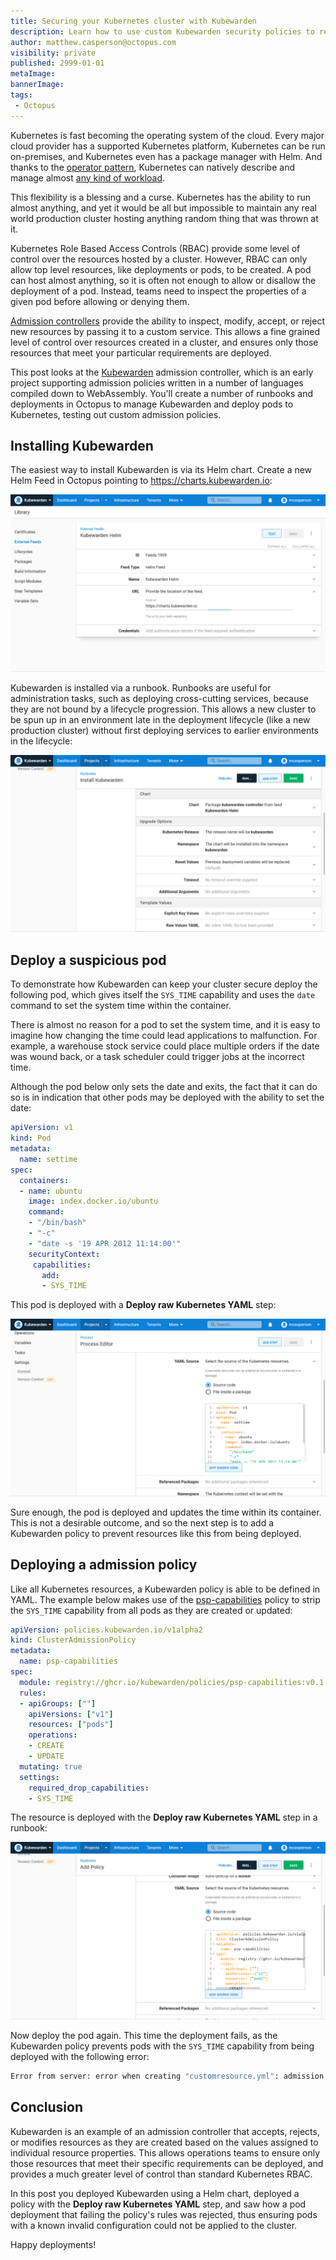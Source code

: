 ```yaml
---
title: Securing your Kubernetes cluster with Kubewarden
description: Learn how to use custom Kubewarden security policies to restrict resources in your Kubernetes cluster
author: matthew.casperson@octopus.com
visibility: private
published: 2999-01-01
metaImage: 
bannerImage: 
tags:
 - Octopus
---
```


Kubernetes is fast becoming the operating system of the cloud. Every major cloud provider has a supported Kubernetes platform, Kubernetes can be run on-premises, and Kubernetes even has a package manager with Helm. And thanks to the [operator pattern](https://kubernetes.io/docs/concepts/extend-kubernetes/operator/), Kubernetes can natively describe and manage almost [any kind of workload](https://operatorhub.io/).

This flexibility is a blessing and a curse. Kubernetes has the ability to run almost anything, and yet it would be all but impossible to maintain any real world production cluster hosting anything random thing that was thrown at it.

Kubernetes Role Based Access Controls (RBAC) provide some level of control over the resources hosted by a cluster. However, RBAC can only allow top level resources, like deployments or pods, to be created. A pod can host almost anything, so it is often not enough to allow or disallow the deployment of a pod. Instead, teams need to inspect the properties of a given pod before allowing or denying them.

[Admission controllers](https://kubernetes.io/blog/2019/03/21/a-guide-to-kubernetes-admission-controllers/) provide the ability to inspect, modify, accept, or reject new resources by passing it to a custom service. This allows a fine grained level of control over resources created in a cluster, and ensures only those resources that meet your particular requirements are deployed.

This post looks at the [Kubewarden](https://www.kubewarden.io/) admission controller, which is an early project supporting admission policies written in a number of languages compiled down to WebAssembly. You'll create a number of runbooks and deployments in Octopus to manage Kubewarden and deploy pods to Kubernetes, testing out custom admission policies.

## Installing Kubewarden

The easiest way to install Kubewarden is via its Helm chart. Create a new Helm Feed in Octopus pointing to https://charts.kubewarden.io:

![](helm-feed.png "width=500")

Kubewarden is installed via a runbook. Runbooks are useful for administration tasks, such as deploying cross-cutting services, because they are not bound by a lifecycle progression. This allows a new cluster to be spun up in an environment late in the deployment lifecycle (like a new production cluster) without first deploying services to earlier environments in the lifecycle:

![](helm-deployment.png "width=500")

## Deploy a suspicious pod

To demonstrate how Kubewarden can keep your cluster secure deploy the following pod, which gives itself the `SYS_TIME` capability and uses the `date` command to set the system time within the container.

There is almost no reason for a pod to set the system time, and it is easy to imagine how changing the time could lead applications to malfunction. For example, a warehouse stock service could place multiple orders if the date was wound back, or a task scheduler could trigger jobs at the incorrect time.

Although the pod below only sets the date and exits, the fact that it can do so is in indication that other pods may be deployed with the ability to set the date:

```yaml
apiVersion: v1
kind: Pod
metadata:
  name: settime
spec:
  containers:
  - name: ubuntu
    image: index.docker.io/ubuntu
    command:
    - "/bin/bash"
    - "-c"
    - "date -s '19 APR 2012 11:14:00'"
    securityContext:
     capabilities:
       add:
       - SYS_TIME 
```

This pod is deployed with a **Deploy raw Kubernetes YAML** step:

![](deploy-pod.png "width=500")

Sure enough, the pod is deployed and updates the time within its container. This is not a desirable outcome, and so the next step is to add a Kubewarden policy to prevent resources like this from being deployed.

## Deploying a admission policy

Like all Kubernetes resources, a Kubewarden policy is able to be defined in YAML. The example below makes use of the [psp-capabilities](https://github.com/kubewarden/psp-capabilities) policy to strip the `SYS_TIME` capability from all pods as they are created or updated:

```yaml
apiVersion: policies.kubewarden.io/v1alpha2
kind: ClusterAdmissionPolicy
metadata:
  name: psp-capabilities
spec:
  module: registry://ghcr.io/kubewarden/policies/psp-capabilities:v0.1.3
  rules:
  - apiGroups: [""]
    apiVersions: ["v1"]
    resources: ["pods"]
    operations:
    - CREATE
    - UPDATE
  mutating: true
  settings:
    required_drop_capabilities:
    - SYS_TIME
```

The resource is deployed with the  **Deploy raw Kubernetes YAML** step in a runbook:

![](add-policy.png "width=500")

Now deploy the pod again. This time the deployment fails, as the Kubewarden policy prevents pods with the `SYS_TIME` capability from being deployed with the following error:

```bash
Error from server: error when creating "customresource.yml": admission webhook "psp-capabilities.kubewarden.admission" denied the request: PSP capabilities policies doesn't allow these capabilities to be added: {"SYS_TIME"} 
```

## Conclusion

Kubewarden is an example of an admission controller that accepts, rejects, or modifies resources as they are created based on the values assigned to individual resource properties. This allows operations teams to ensure only those resources that meet their specific requirements can be deployed, and provides a much greater level of control than standard Kubernetes RBAC.

In this post you deployed Kubewarden using a Helm chart, deployed a policy with the **Deploy raw Kubernetes YAML** step, and saw how a pod deployment that failing the policy's rules was rejected, thus ensuring pods with a known invalid configuration could not be applied to the cluster.

Happy deployments!